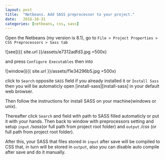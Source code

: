 ```yaml
---
layout: post
title:  "Netbeans. Add SASS preprocessor to your project."
date:   2016-10-31
categories: [netbeans, css, sass]
---
```


Open the Netbeans (my version is 8.1), go to `File > Project Properties > CSS Preprocessors > Sass tab` 

![see]({{ site.url }}/assets/e7312adfd3.jpg =500x) 

and press `Configure Executables` then into 

![window]({{ site.url }}/assets/f1e34296b5.jpg =500x) 

click to `Search` opposite `SASS` field if you already installed it or `Install Sass` then you will be automaticly open [install-sass][install-sass] in your default web browser.

Then follow the instructions for install SASS on your machine(windows or unix). 

Thereafter click `Search` and field with path to SASS filled automaticly or put it with your hands. Then back to window with preprocessors setting and setup `input` _/sass_(or full path from project root folder) and `output` _/css_ (or full path from project root folder).


After this, your SASS that files stored in `input` after save will be compiled to CSS that, in turn will be stored in `output`, also you can disable auto compile after save and do it manually.
